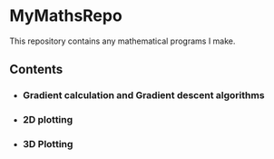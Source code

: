 # MyMathsRepo
This repository contains any mathematical programs I make.

## Contents
* ### Gradient calculation and Gradient descent algorithms
* ### 2D plotting
* ### 3D Plotting
